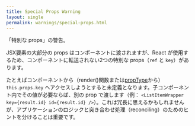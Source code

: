 ```yaml
---
title: Special Props Warning
layout: single
permalink: warnings/special-props.html
---
```

「特別な props」の警告。

JSX要素の大部分の props はコンポーネントに渡されますが、React が使用するため、コンポーネントに転送されない2つの特別な props（`ref` と `key`）があります。

たとえばコンポーネントから（render()関数または[propType](/docs/typechecking-with-proptypes.html#proptypes)から）`this.props.key` へアクセスしようとすると未定義となります。子コンポーネント内でその値が必要ならば、別の prop で渡します（例： `<ListItemWrapper key={result.id} id={result.id} />`）。これは冗長に思えるかもしれませんが、アプリケーションのロジックと突き合わせ処理（reconciling）のためのヒントを分けることは重要です。
